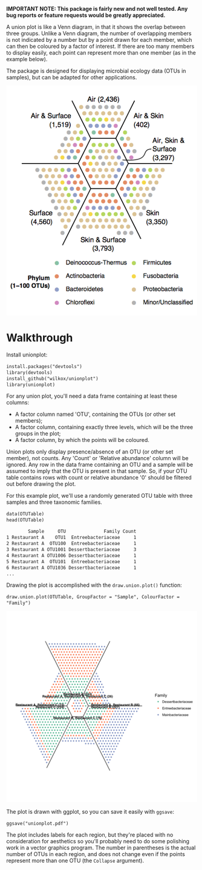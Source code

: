 **IMPORTANT NOTE: This package is fairly new and not well tested. Any bug reports
or feature requests would be greatly appreciated.**

A union plot is like a Venn diagram, in that it shows the overlap between three
groups. Unlike a Venn diagram, the number of overlapping members is not
indicated by a number but by a point drawn for each member, which can then be
coloured by a factor of interest. If there are too many members to display
easily, each point can represent more than one member (as in the example below).

The package is designed for displaying microbial ecology data (OTUs in samples),
but can be adapted for other applications. 

![Example union plot](examples/residences.png)

# Walkthrough

Install unionplot:

```
install.packages("devtools")
library(devtools)
install_github("wilkox/unionplot")
library(unionplot)
```

For any union plot, you'll need a data frame containing at least these columns:
- A factor column named 'OTU', containing the OTUs (or other set members);
- A factor column, containing exactly three levels, which will be
  the three groups in the plot;
- A factor column, by which the points will be coloured.

Union plots only display presence/absence of an OTU (or other set member), not
counts. Any 'Count' or 'Relative abundance' column will be ignored. Any row in
the data frame containing an OTU and a sample will be assumed to imply that the
OTU is present in that sample. So, if your OTU table contains rows with count or
relative abundance '0' should be filtered out before drawing the plot.

For this example plot, we'll use a randomly generated OTU table with three
samples and three taxonomic families.

```
data(OTUTable)
head(OTUTable)
```

```
        Sample     OTU              Family Count
1 Restaurant A    OTU1  Entreebacteriaceae     1
2 Restaurant A  OTU100  Entreebacteriaceae     1
3 Restaurant A OTU1001 Dessertbacteriaceae     3
4 Restaurant A OTU1006 Dessertbacteriaceae     1
5 Restaurant A  OTU101  Entreebacteriaceae     1
6 Restaurant A OTU1036 Dessertbacteriaceae     1
...
```

Drawing the plot is accomplished with the `draw.union.plot()` function:

```
draw.union.plot(OTUTable, GroupFactor = "Sample", ColourFactor = "Family")
```

![Walkthrough example union plot](examples/walkthrough.png)

The plot is drawn with ggplot, so you can save it easily with `ggsave`:

```
ggsave("unionplot.pdf")
```

The plot includes labels for each region, but they're placed with no
consideration for aesthetics so you'll probably need to do some polishing work
in a vector graphics program. The number in parentheses is the actual number of
OTUs in each region, and does not change even if the points represent more than
one OTU (the `Collapse` argument).
